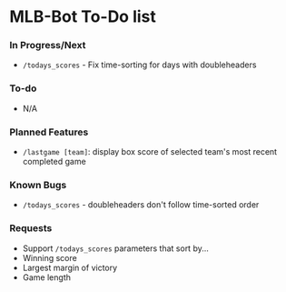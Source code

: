 # MLB-Bot To-Do list
### In Progress/Next
- `/todays_scores` - Fix time-sorting for days with doubleheaders
### To-do
- N/A
### Planned Features
- `/lastgame [team]`: display box score of selected team's most recent completed game
### Known Bugs
- `/todays_scores` - doubleheaders don't follow time-sorted order
### Requests
- Support `/todays_scores` parameters that sort by...
 - Winning score
 - Largest margin of victory
 - Game length